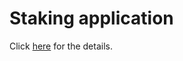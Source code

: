 <h1>Staking application</h1>

<p>
  Click <a href="https://docs.alchemy.com/docs/how-to-build-a-staking-dapp">here</a> for the details.
</p>
